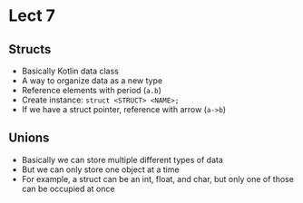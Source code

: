 # Lect 7

## Structs
- Basically Kotlin data class
- A way to organize data as a new type
- Reference elements with period (`a.b`)
- Create instance: `struct <STRUCT> <NAME>;`
- If we have a struct pointer, reference with arrow (`a->b`)

## Unions
- Basically we can store multiple different types of data
- But we can only store one object at a time
- For example, a struct can be an int, float, and char, but only one of those can be occupied at once